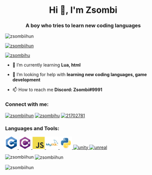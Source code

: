 <h1 align="center">Hi 👋, I'm Zsombi</h1>
<h3 align="center">A boy who tries to learn new coding languages</h3>

<p align="left"> <img src="https://komarev.com/ghpvc/?username=zsombiihun&label=Profile%20views&color=0e75b6&style=flat" alt="zsombiihun" /> </p>

<p align="left"> <a href="https://github.com/ryo-ma/github-profile-trophy"><img src="https://github-profile-trophy.vercel.app/?username=zsombiihun" alt="zsombiihun" /></a> </p>

<p align="left"> <a href="https://twitter.com/zsombihu" target="blank"><img src="https://img.shields.io/twitter/follow/zsombihu?logo=twitter&style=for-the-badge" alt="zsombihu" /></a> </p>

- 🌱 I’m currently learning **Lua, html**

- 🤝 I’m looking for help with **learning new coding languages, game development**

- 📫 How to reach me **Discord: Zsombi#9991**

<h3 align="left">Connect with me:</h3>
<p align="left">
<a href="https://dev.to/zsombiihun" target="blank"><img align="center" src="https://raw.githubusercontent.com/rahuldkjain/github-profile-readme-generator/master/src/images/icons/Social/devto.svg" alt="zsombiihun" height="30" width="40" /></a>
<a href="https://twitter.com/zsombihu" target="blank"><img align="center" src="https://raw.githubusercontent.com/rahuldkjain/github-profile-readme-generator/master/src/images/icons/Social/twitter.svg" alt="zsombihu" height="30" width="40" /></a>
<a href="https://stackoverflow.com/users/21702781" target="blank"><img align="center" src="https://raw.githubusercontent.com/rahuldkjain/github-profile-readme-generator/master/src/images/icons/Social/stack-overflow.svg" alt="21702781" height="30" width="40" /></a>
</p>

<h3 align="left">Languages and Tools:</h3>
<p align="left"> <a href="https://www.w3schools.com/cpp/" target="_blank" rel="noreferrer"> <img src="https://raw.githubusercontent.com/devicons/devicon/master/icons/cplusplus/cplusplus-original.svg" alt="cplusplus" width="40" height="40"/> </a> <a href="https://www.w3schools.com/cs/" target="_blank" rel="noreferrer"> <img src="https://raw.githubusercontent.com/devicons/devicon/master/icons/csharp/csharp-original.svg" alt="csharp" width="40" height="40"/> </a> <a href="https://developer.mozilla.org/en-US/docs/Web/JavaScript" target="_blank" rel="noreferrer"> <img src="https://raw.githubusercontent.com/devicons/devicon/master/icons/javascript/javascript-original.svg" alt="javascript" width="40" height="40"/> </a> <a href="https://www.mysql.com/" target="_blank" rel="noreferrer"> <img src="https://raw.githubusercontent.com/devicons/devicon/master/icons/mysql/mysql-original-wordmark.svg" alt="mysql" width="40" height="40"/> </a> <a href="https://www.python.org" target="_blank" rel="noreferrer"> <img src="https://raw.githubusercontent.com/devicons/devicon/master/icons/python/python-original.svg" alt="python" width="40" height="40"/> </a> <a href="https://unity.com/" target="_blank" rel="noreferrer"> <img src="https://www.vectorlogo.zone/logos/unity3d/unity3d-icon.svg" alt="unity" width="40" height="40"/> </a> <a href="https://unrealengine.com/" target="_blank" rel="noreferrer"> <img src="https://raw.githubusercontent.com/kenangundogan/fontisto/036b7eca71aab1bef8e6a0518f7329f13ed62f6b/icons/svg/brand/unreal-engine.svg" alt="unreal" width="40" height="40"/> </a> </p>

<p><img align="left" src="https://github-readme-stats.vercel.app/api/top-langs?username=zsombiihun&show_icons=true&locale=en&layout=compact" alt="zsombiihun" /></p>

<p>&nbsp;<img align="center" src="https://github-readme-stats.vercel.app/api?username=zsombiihun&show_icons=true&locale=en" alt="zsombiihun" /></p>

<p><img align="center" src="https://github-readme-streak-stats.herokuapp.com/?user=zsombiihun&" alt="zsombiihun" /></p>

